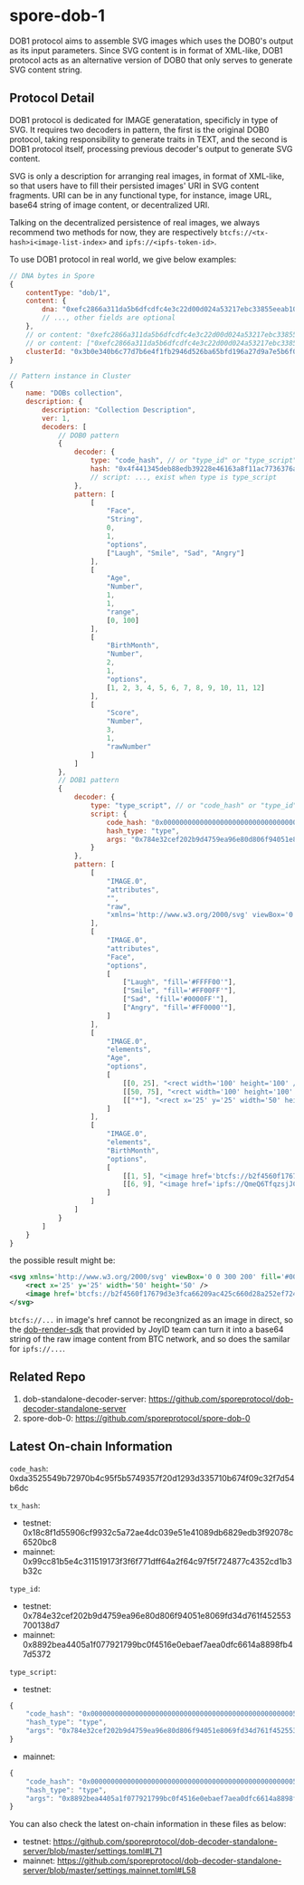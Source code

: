 # spore-dob-1

DOB1 protocol aims to assemble SVG images which uses the DOB0's output as its input parameters. Since SVG content is in format of XML-like, DOB1 protocol acts as an alternative version of DOB0 that only serves to generate SVG content string.

## Protocol Detail

DOB1 protocol is dedicated for IMAGE generatation, specificly in type of SVG. It requires two decoders in pattern, the first is the original DOB0 protocol, taking responsibility to generate traits in TEXT, and the second is DOB1 protocol itself, processing previous decoder's output to generate SVG content.

SVG is only a description for arranging real images, in format of XML-like, so that users have to fill their persisted images' URI in SVG content fragments. URI can be in any functional type, for instance, image URL, base64 string of image content, or decentralized URI.

Talking on the decentralized persistence of real images, we always recommend two methods for now, they are respectively `btcfs://<tx-hash>i<image-list-index>` and `ipfs://<ipfs-token-id>`.

To use DOB1 protocol in real world, we give below examples:

```javascript
// DNA bytes in Spore 
{
    contentType: "dob/1",
    content: {
        dna: "0xefc2866a311da5b6dfcdfc4e3c22d00d024a53217ebc33855eeab1068990ed9d"
        // ..., other fields are optional
    },
    // or content: "0xefc2866a311da5b6dfcdfc4e3c22d00d024a53217ebc33855eeab1068990ed9d",
    // or content: ["0xefc2866a311da5b6dfcdfc4e3c22d00d024a53217ebc33855eeab1068990ed9d", ...(optional)]
    clusterId: "0x3b0e340b6c77d7b6e4f1fb2946d526ba65bfd196a27d9a7e5b6f06b82af5d07e"
}

// Pattern instance in Cluster
{
    name: "DOBs collection",
    description: {
        description: "Collection Description",
        ver: 1,
        decoders: [
            // DOB0 pattern
            {
                decoder: {
                    type: "code_hash", // or "type_id" or "type_script"
                    hash: "0x4f441345deb88edb39228e46163a8f11ac7736376af8fe5e791e194038a3ec7b", // exist when type is code_hash or type_id
                    // script: ..., exist when type is type_script
                },
                pattern: [
                    [
                        "Face",
                        "String",
                        0,
                        1,
                        "options",
                        ["Laugh", "Smile", "Sad", "Angry"]
                    ],
                    [
                        "Age",
                        "Number",
                        1,
                        1,
                        "range",
                        [0, 100]
                    ],
                    [
                        "BirthMonth",
                        "Number",
                        2,
                        1,
                        "options",
                        [1, 2, 3, 4, 5, 6, 7, 8, 9, 10, 11, 12]
                    ],
                    [
                        "Score",
                        "Number",
                        3,
                        1,
                        "rawNumber"
                    ]
                ]
            },
            // DOB1 pattern
            {
                decoder: {
                    type: "type_script", // or "code_hash" or "type_id"
                    script: {
                        code_hash: "0x00000000000000000000000000000000000000000000000000545950455f4944",
                        hash_type: "type",
                        args: "0x784e32cef202b9d4759ea96e80d806f94051e8069fd34d761f452553700138d7"
                    }
                },
                pattern: [
                    [
                        "IMAGE.0",
                        "attributes",
                        "",
                        "raw",
                        "xmlns='http://www.w3.org/2000/svg' viewBox='0 0 300 200'"
                    ],
                    [
                        "IMAGE.0",
                        "attributes",
                        "Face",
                        "options",
                        [
                            ["Laugh", "fill='#FFFF00'"],
                            ["Smile", "fill='#FF00FF'"],
                            ["Sad", "fill='#0000FF'"],
                            ["Angry", "fill='#FF0000'"],
                        ]
                    ],
                    [
                        "IMAGE.0",
                        "elements",
                        "Age",
                        "options",
                        [
                            [[0, 25], "<rect width='100' height='100' />"],
                            [[50, 75], "<rect width='100' height='100' rx='15' />"],
                            [["*"], "<rect x='25' y='25' width='50' height='50' />"],
                        ]
                    ],
                    [
                        "IMAGE.0",
                        "elements",
                        "BirthMonth",
                        "options",
                        [
                            [[1, 5], "<image href='btcfs://b2f4560f17679d3e3fca66209ac425c660d28a252ef72444c3325c6eb0364393i0' />"],
                            [[6, 9], "<image href='ipfs://QmeQ6TfqzsjJCMtYmpbyZeMxiSzQGc6Aqg6NyJTeLYrrJr' />"]
                        ]
                    ]
                ]
            }
        ]
    }
}
```

the possible result might be:

```xml
<svg xmlns='http://www.w3.org/2000/svg' viewBox='0 0 300 200' fill='#0000FF'>
    <rect x='25' y='25' width='50' height='50' />
    <image href='btcfs://b2f4560f17679d3e3fca66209ac425c660d28a252ef72444c3325c6eb0364393i0' />
</svg>
```

`btcfs://...` in image's href cannot be recongnized as an image in direct, so the [dob-render-sdk](https://github.com/nervina-labs/dob-render-sdk) that provided by JoyID team can turn it into a base64 string of the raw image content from BTC network, and so does the samilar for `ipfs://...`.

## Related Repo
1. dob-standalone-decoder-server: https://github.com/sporeprotocol/dob-decoder-standalone-server
2. spore-dob-0: https://github.com/sporeprotocol/spore-dob-0

## Latest On-chain Information

`code_hash`: 0xda3525549b72970b4c95f5b5749357f20d1293d335710b674f09c32f7d54b6dc

`tx_hash`:
* testnet: 0x18c8f1d55906cf9932c5a72ae4dc039e51e41089db6829edb3f92078c6520bc8
* mainnet: 0x99cc81b5e4c311519173f3f6f771dff64a2f64c97f5f724877c4352cd1b3b32c

`type_id`:
* testnet: 0x784e32cef202b9d4759ea96e80d806f94051e8069fd34d761f452553700138d7
* mainnet: 0x8892bea4405a1f077921799bc0f4516e0ebaef7aea0dfc6614a8898fb47d5372

`type_script`:
* testnet:
```javascript
{
    "code_hash": "0x00000000000000000000000000000000000000000000000000545950455f4944",
    "hash_type": "type",
    "args": "0x784e32cef202b9d4759ea96e80d806f94051e8069fd34d761f452553700138d7"
}
```
* mainnet:
```javascript
{
    "code_hash": "0x00000000000000000000000000000000000000000000000000545950455f4944",
    "hash_type": "type",
    "args": "0x8892bea4405a1f077921799bc0f4516e0ebaef7aea0dfc6614a8898fb47d5372"
}
```

You can also check the latest on-chain information in these files as below:
* testnet: https://github.com/sporeprotocol/dob-decoder-standalone-server/blob/master/settings.toml#L71
* mainnet: https://github.com/sporeprotocol/dob-decoder-standalone-server/blob/master/settings.mainnet.toml#L58
